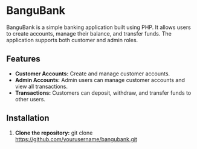 # BanguBank

BanguBank is a simple banking application built using PHP. It allows users to create accounts, manage their balance, and transfer funds. The application supports both customer and admin roles.

## Features

- **Customer Accounts:** Create and manage customer accounts.
- **Admin Accounts:** Admin users can manage customer accounts and view all transactions.
- **Transactions:** Customers can deposit, withdraw, and transfer funds to other users.

## Installation

1. **Clone the repository:**
   git clone https://github.com/yourusername/bangubank.git

